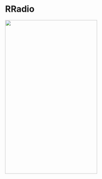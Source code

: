 # RRadio


<img src="https://user-images.githubusercontent.com/75268931/120113832-ee790e00-c199-11eb-9b76-e50c93b6fba7.jpg" width=300 height=500>
